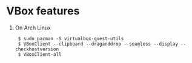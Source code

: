 VBox features
=============

1. On Arch Linux

        $ sudo pacman -S virtualbox-guest-utils 
        $ VBoxClient --clipboard --draganddrop --seamless --display --checkhostversion
        $ VBoxClient-all
